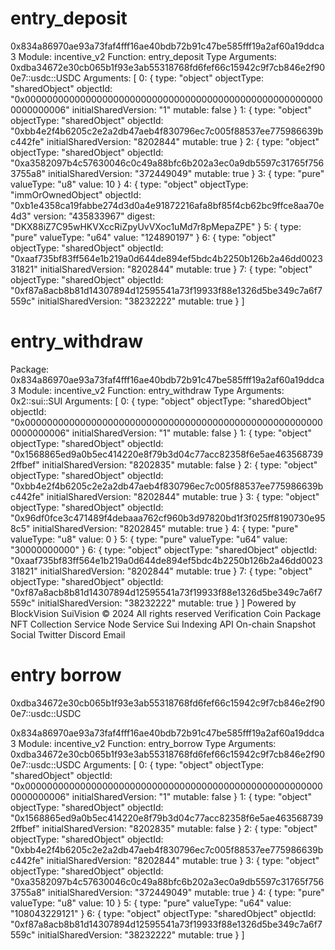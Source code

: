 # entry_deposit

0x834a86970ae93a73faf4fff16ae40bdb72b91c47be585fff19a2af60a19ddca3
Module:
incentive_v2
Function:
entry_deposit
Type Arguments:
0xdba34672e30cb065b1f93e3ab55318768fd6fef66c15942c9f7cb846e2f900e7::usdc::USDC
Arguments:
[
0: {
type: "object"
objectType: "sharedObject"
objectId: "0x0000000000000000000000000000000000000000000000000000000000000006"
initialSharedVersion: "1"
mutable: false
}
1: {
type: "object"
objectType: "sharedObject"
objectId: "0xbb4e2f4b6205c2e2a2db47aeb4f830796ec7c005f88537ee775986639bc442fe"
initialSharedVersion: "8202844"
mutable: true
}
2: {
type: "object"
objectType: "sharedObject"
objectId: "0xa3582097b4c57630046c0c49a88bfc6b202a3ec0a9db5597c31765f7563755a8"
initialSharedVersion: "372449049"
mutable: true
}
3: {
type: "pure"
valueType: "u8"
value: 10
}
4: {
type: "object"
objectType: "immOrOwnedObject"
objectId: "0xb1e4358ca19fabbe274d3d0a4e91872216afa8bf85f4cb62bc9ffce8aa70e4d3"
version: "435833967"
digest: "DKX88iZ7C95wHKVXccRiZpyUvVXoc1uMd7r8pMepaZPE"
}
5: {
type: "pure"
valueType: "u64"
value: "124890197"
}
6: {
type: "object"
objectType: "sharedObject"
objectId: "0xaaf735bf83ff564e1b219a0d644de894ef5bdc4b2250b126b2a46dd002331821"
initialSharedVersion: "8202844"
mutable: true
}
7: {
type: "object"
objectType: "sharedObject"
objectId: "0xf87a8acb8b81d14307894d12595541a73f19933f88e1326d5be349c7a6f7559c"
initialSharedVersion: "38232222"
mutable: true
}
]


# entry_withdraw
Package:
0x834a86970ae93a73faf4fff16ae40bdb72b91c47be585fff19a2af60a19ddca3
Module:
incentive_v2
Function:
entry_withdraw
Type Arguments:
0x2::sui::SUI
Arguments:
[
0: {
type: "object"
objectType: "sharedObject"
objectId: "0x0000000000000000000000000000000000000000000000000000000000000006"
initialSharedVersion: "1"
mutable: false
}
1: {
type: "object"
objectType: "sharedObject"
objectId: "0x1568865ed9a0b5ec414220e8f79b3d04c77acc82358f6e5ae4635687392ffbef"
initialSharedVersion: "8202835"
mutable: false
}
2: {
type: "object"
objectType: "sharedObject"
objectId: "0xbb4e2f4b6205c2e2a2db47aeb4f830796ec7c005f88537ee775986639bc442fe"
initialSharedVersion: "8202844"
mutable: true
}
3: {
type: "object"
objectType: "sharedObject"
objectId: "0x96df0fce3c471489f4debaaa762cf960b3d97820bd1f3f025ff8190730e958c5"
initialSharedVersion: "8202845"
mutable: true
}
4: {
type: "pure"
valueType: "u8"
value: 0
}
5: {
type: "pure"
valueType: "u64"
value: "30000000000"
}
6: {
type: "object"
objectType: "sharedObject"
objectId: "0xaaf735bf83ff564e1b219a0d644de894ef5bdc4b2250b126b2a46dd002331821"
initialSharedVersion: "8202844"
mutable: true
}
7: {
type: "object"
objectType: "sharedObject"
objectId: "0xf87a8acb8b81d14307894d12595541a73f19933f88e1326d5be349c7a6f7559c"
initialSharedVersion: "38232222"
mutable: true
}
]
Powered by BlockVision
SuiVision © 2024 All rights reserved
Verification
Coin
Package
NFT Collection
Service
Node Service
Sui Indexing API
On-chain Snapshot
Social
Twitter
Discord
Email



# entry borrow

0xdba34672e30cb065b1f93e3ab55318768fd6fef66c15942c9f7cb846e2f900e7::usdc::USDC

0x834a86970ae93a73faf4fff16ae40bdb72b91c47be585fff19a2af60a19ddca3
Module:
incentive_v2
Function:
entry_borrow
Type Arguments:
0xdba34672e30cb065b1f93e3ab55318768fd6fef66c15942c9f7cb846e2f900e7::usdc::USDC
Arguments:
[
0: {
type: "object"
objectType: "sharedObject"
objectId: "0x0000000000000000000000000000000000000000000000000000000000000006"
initialSharedVersion: "1"
mutable: false
}
1: {
type: "object"
objectType: "sharedObject"
objectId: "0x1568865ed9a0b5ec414220e8f79b3d04c77acc82358f6e5ae4635687392ffbef"
initialSharedVersion: "8202835"
mutable: false
}
2: {
type: "object"
objectType: "sharedObject"
objectId: "0xbb4e2f4b6205c2e2a2db47aeb4f830796ec7c005f88537ee775986639bc442fe"
initialSharedVersion: "8202844"
mutable: true
}
3: {
type: "object"
objectType: "sharedObject"
objectId: "0xa3582097b4c57630046c0c49a88bfc6b202a3ec0a9db5597c31765f7563755a8"
initialSharedVersion: "372449049"
mutable: true
}
4: {
type: "pure"
valueType: "u8"
value: 10
}
5: {
type: "pure"
valueType: "u64"
value: "108043229121"
}
6: {
type: "object"
objectType: "sharedObject"
objectId: "0xf87a8acb8b81d14307894d12595541a73f19933f88e1326d5be349c7a6f7559c"
initialSharedVersion: "38232222"
mutable: true
}
]
